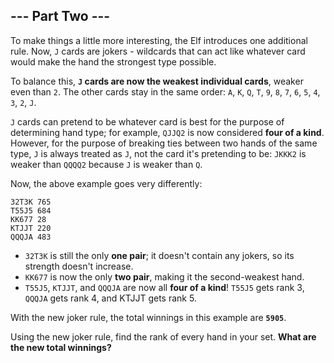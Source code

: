 ## --- Part Two ---

To make things a little more interesting, the Elf introduces one additional rule. Now, ``J`` cards are jokers - wildcards that can act like whatever card would make the hand the strongest type possible.

To balance this, **``J`` cards are now the weakest individual cards**, weaker even than ``2``. The other cards stay in the same order: ``A``, ``K``, ``Q``, ``T``, ``9``, ``8``, ``7``, ``6``, ``5``, ``4``, ``3``, ``2``, ``J``.

``J`` cards can pretend to be whatever card is best for the purpose of determining hand type; for example, ``QJJQ2`` is now considered **four of a kind**. However, for the purpose of breaking ties between two hands of the same type, ``J`` is always treated as ``J``, not the card it's pretending to be: ``JKKK2`` is weaker than ``QQQQ2`` because ``J`` is weaker than ``Q``.

Now, the above example goes very differently:

    32T3K 765
    T55J5 684
    KK677 28
    KTJJT 220
    QQQJA 483

* ``32T3K`` is still the only **one pair**; it doesn't contain any jokers, so its strength doesn't increase.
* ``KK677`` is now the only **two pair**, making it the second-weakest hand.
* ``T55J5``, ``KTJJT``, and ``QQQJA`` are now all **four of a kind**! ``T55J5`` gets rank 3, ``QQQJA`` gets rank 4, and KTJJT gets rank 5.

With the new joker rule, the total winnings in this example are **``5905``**.

Using the new joker rule, find the rank of every hand in your set. **What are the new total winnings?**